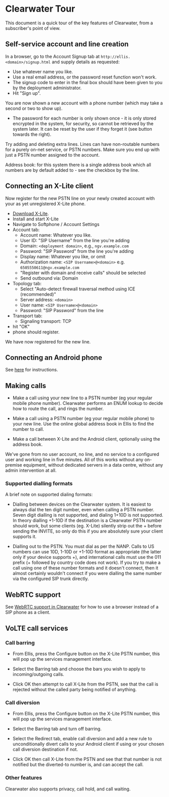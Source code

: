 Clearwater Tour
===============

This document is a quick tour of the key features of Clearwater, from
a subscriber's point of view.

Self-service account and line creation
--------------------------------------

In a browser, go to the Account Signup tab at
`http://ellis.<domain>/signup.html` and supply details as requested:

- Use whatever name you like.
- Use a real email address, or the password reset function won't work.
- The signup code to enter in the final box should have been given to
  you by the deployment administrator.
- Hit "Sign up".

You are now shown a new account with a phone number (which may take a
second or two to show up).

- The password for each number is only shown once - it is only stored
encrypted in the system, for security, so cannot be retrieved by the
system later. It can be reset by the user if they forget it (see button
towards the right).

Try adding and deleting extra lines. Lines can have non-routable
numbers for a purely on-net service, or PSTN numbers. Make sure you
end up with just a PSTN number assigned to the account.

Address book: for this system there is a single address book which all
numbers are by default added to - see the checkbox by the line.

Connecting an X-Lite client
---------------------------

Now register for the new PSTN line on your newly created account with
your as yet unregistered X-Lite phone.

- [Download X-Lite](http://www.counterpath.com/x-lite-download.html).
- Install and start X-Lite
- Navigate to Softphone / Account Settings
- Account tab:
    - Account name: Whatever you like.
    - User ID: "SIP Username" from the line you're adding
    - Domain: `<deployment domain>`, e.g., `ngv.example.com`
    - Password: "SIP Password" from the line you're adding
    - Display name: Whatever you like, or omit
    - Authorization name: `<SIP Username>@<domain>` e.g.
      `6505550611@ngv.example.com`
    - "Register with domain and receive calls" should be selected
    - Send outbound via: Domain
- Topology tab:
    - Select "Auto-detect firewall traversal method using ICE (recommended)"
    - Server address: `<domain>`
    - User name: `<SIP Username>@<domain>`
    - Password: "SIP Password" from the line
- Transport tab:
    - Signaling transport: TCP
- hit "OK"
- phone should register.

We have now registered for the new line.

Connecting an Android phone
---------------------------

See [here](Configuring_the_native_Android_SIP_client) for instructions.

Making calls
------------

- Make a call using your new line to a PSTN number (eg your regular
mobile phone number). Clearwater performs an ENUM lookup to decide how
to route the call, and rings the number.

- Make a call using a PSTN number (eg your regular mobile phone) to your
new line. Use the online global address book in Ellis to find the
number to call.

- Make a call between X-Lite and the Android client, optionally using
the address book.

We've gone from no user account, no line, and no service to a
configured user and working line in five minutes. All of this works
without any on-premise equipment, without dedicated servers in a data
centre, without any admin intervention at all.

### Supported dialling formats

A brief note on supported dialing formats:

-   Dialling between devices on the Clearwater system.  It is easiest to
    always dial the ten digit number, even when calling a PSTN number.
    Seven digit dialling is not supported, and dialing 1+10D is not supported.
    In theory dialling +1-10D if the destination is a Clearwater PSTN
    number should work, but some clients (eg. X-Lite)
    silently strip out the + before sending the INVITE, so only do this
    if you are absolutely sure your client supports it.

-   Dialling out to the PSTN.  You must dial as per the NANP. Calls to US
    numbers can use 10D, 1-10D or +1-10D format as appropriate (the
    latter only if your device supports +), and international calls must
    use the 011 prefix (+ followed by country code does not work). If
    you try to make a call using one of these number formats and it
    doesn't connect, then it almost certainly wouldn't connect if you
    were dialling the same number via the configured SIP trunk directly.

WebRTC support
--------------

See [WebRTC support in Clearwater](WebRTC_support_in_Clearwater) for
how to use a browser instead of a SIP phone as a client.

VoLTE call services
-------------------

### Call barring

- From Ellis, press the Configure button on the X-Lite PSTN number,
this will pop up the services management interface.

- Select the Barring tab and choose the bars you wish to apply to
incoming/outgoing calls.

- Click OK then attempt to call X-Lite from the PSTN, see that the
call is rejected without the called party being notified of anything.

### Call diversion

- From Ellis, press the Configure button on the X-Lite PSTN number,
this will pop up the services management interface.

- Select the Barring tab and turn off barring.

- Select the Redirect tab, enable call diversion and add a new rule to
unconditionally divert calls to your Android client if using or your
chosen call diversion destination if not.

- Click OK then call X-Lite from the PSTN and see that that number is
not notified but the diverted-to number is, and can accept the call.

### Other features

Clearwater also supports privacy, call hold, and call waiting.


